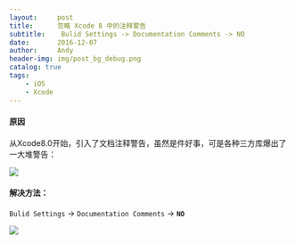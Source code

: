 ```yaml
---
layout:     post
title:      忽略 Xcode 8 中的注释警告
subtitle:    Bulid Settings -> Documentation Comments -> NO
date:       2016-12-07
author:     Andy
header-img: img/post_bg_debug.png
catalog: true
tags:
    - iOS
    - Xcode
---
```


#### 原因

从Xcode8.0开始，引入了文档注释警告，虽然是件好事，可是各种三方库爆出了一大堆警告：


![](http://ww2.sinaimg.cn/large/7853084cgw1fai8d9fu90j20ko0kpk21.jpg)

#### 解决方法：

`Bulid Settings` -> `Documentation Comments` -> **`NO`**

![](http://ww1.sinaimg.cn/large/7853084cgw1fai8e613e5j20kk03cdga.jpg)


